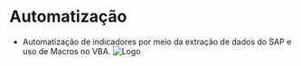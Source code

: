 # Automatização
* Automatização de indicadores por meio da extração de dados do SAP e uso de Macros no VBA.
![Logo](./Menu_indicador)
